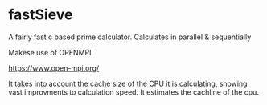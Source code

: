 # fastSieve
A fairly fast c based prime calculator. Calculates in parallel &amp; sequentially

Makese use of OPENMPI 

https://www.open-mpi.org/

It takes into account the cache size of the CPU it is calculating, showing vast improvments to calculation speed.
It estimates the cachline of the cpu.

